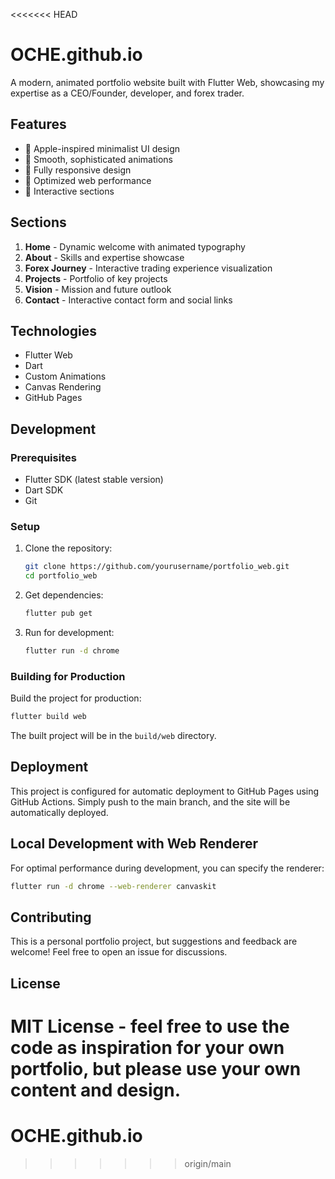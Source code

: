 <<<<<<< HEAD
# OCHE.github.io

A modern, animated portfolio website built with Flutter Web, showcasing my expertise as a CEO/Founder, developer, and forex trader.

## Features

- 🎨 Apple-inspired minimalist UI design
- 🌊 Smooth, sophisticated animations
- 📱 Fully responsive design
- 🚀 Optimized web performance
- 🎯 Interactive sections

## Sections

1. **Home** - Dynamic welcome with animated typography
2. **About** - Skills and expertise showcase
3. **Forex Journey** - Interactive trading experience visualization
4. **Projects** - Portfolio of key projects
5. **Vision** - Mission and future outlook
6. **Contact** - Interactive contact form and social links

## Technologies

- Flutter Web
- Dart
- Custom Animations
- Canvas Rendering
- GitHub Pages

## Development

### Prerequisites

- Flutter SDK (latest stable version)
- Dart SDK
- Git

### Setup

1. Clone the repository:
   ```bash
   git clone https://github.com/yourusername/portfolio_web.git
   cd portfolio_web
   ```

2. Get dependencies:
   ```bash
   flutter pub get
   ```

3. Run for development:
   ```bash
   flutter run -d chrome
   ```

### Building for Production

Build the project for production:
```bash
flutter build web
```

The built project will be in the `build/web` directory.

## Deployment

This project is configured for automatic deployment to GitHub Pages using GitHub Actions. Simply push to the main branch, and the site will be automatically deployed.

## Local Development with Web Renderer

For optimal performance during development, you can specify the renderer:

```bash
flutter run -d chrome --web-renderer canvaskit
```

## Contributing

This is a personal portfolio project, but suggestions and feedback are welcome! Feel free to open an issue for discussions.

## License

MIT License - feel free to use the code as inspiration for your own portfolio, but please use your own content and design.
=======
# OCHE.github.io
>>>>>>> origin/main
